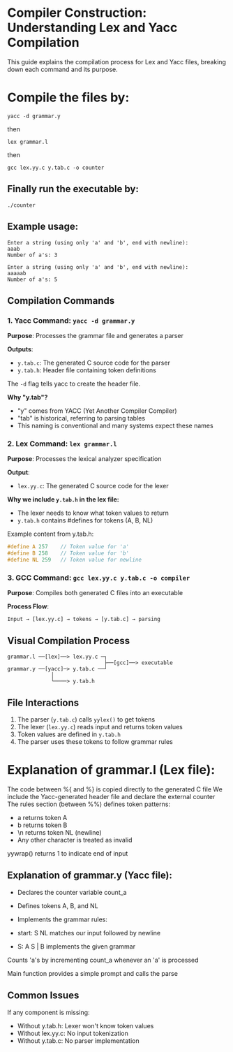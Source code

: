 # Compiler Construction: Understanding Lex and Yacc Compilation

This guide explains the compilation process for Lex and Yacc files, breaking down each command and its purpose.
# Compile the files by:
```
yacc -d grammar.y
```
then 
```
lex grammar.l
```
then
```
gcc lex.yy.c y.tab.c -o counter
```

## Finally run the executable by:
```
./counter
```
## Example usage:
```
Enter a string (using only 'a' and 'b', end with newline):
aaab
Number of a's: 3

Enter a string (using only 'a' and 'b', end with newline):
aaaaab
Number of a's: 5
```
## Compilation Commands

### 1. Yacc Command: `yacc -d grammar.y`

**Purpose**: Processes the grammar file and generates a parser

**Outputs**:
- `y.tab.c`: The generated C source code for the parser
- `y.tab.h`: Header file containing token definitions

The `-d` flag tells yacc to create the header file.

**Why "y.tab"?**
- "y" comes from YACC (Yet Another Compiler Compiler)
- "tab" is historical, referring to parsing tables
- This naming is conventional and many systems expect these names

### 2. Lex Command: `lex grammar.l`

**Purpose**: Processes the lexical analyzer specification

**Output**:
- `lex.yy.c`: The generated C source code for the lexer

**Why we include `y.tab.h` in the lex file:**
- The lexer needs to know what token values to return
- `y.tab.h` contains #defines for tokens (A, B, NL)

Example content from y.tab.h:
```c
#define A 257    // Token value for 'a'
#define B 258    // Token value for 'b'
#define NL 259   // Token value for newline
```

### 3. GCC Command: `gcc lex.yy.c y.tab.c -o compiler`

**Purpose**: Compiles both generated C files into an executable

**Process Flow**:
```
Input → [lex.yy.c] → tokens → [y.tab.c] → parsing
```

## Visual Compilation Process

```
grammar.l ──[lex]──> lex.yy.c ─┐
                               ├──[gcc]──> executable
grammar.y ──[yacc]─> y.tab.c ──┘
              │
              └────> y.tab.h
```

## File Interactions

1. The parser (`y.tab.c`) calls `yylex()` to get tokens
2. The lexer (`lex.yy.c`) reads input and returns token values
3. Token values are defined in `y.tab.h`
4. The parser uses these tokens to follow grammar rules

# Explanation of grammar.l (Lex file):

The code between %{ and %} is copied directly to the generated C file
We include the Yacc-generated header file and declare the external counter
The rules section (between %%) defines token patterns:

- a returns token A
- b returns token B
- \n returns token NL (newline)
- Any other character is treated as invalid

yywrap() returns 1 to indicate end of input


## Explanation of grammar.y (Yacc file):

- Declares the counter variable count_a
- Defines tokens A, B, and NL
- Implements the grammar rules:

- start: S NL matches our input followed by newline
- S: A S | B implements the given grammar


Counts 'a's by incrementing count_a whenever an 'a' is processed

Main function provides a simple prompt and calls the parse

## Common Issues

If any component is missing:
- Without y.tab.h: Lexer won't know token values
- Without lex.yy.c: No input tokenization
- Without y.tab.c: No parser implementation

